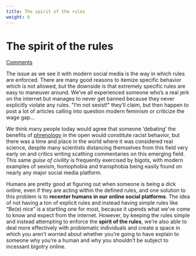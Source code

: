 ```yaml
---
title: The spirit of the rules
weight: 6
---
```

# The spirit of the rules
[Comments](https://beehaw.org/post/107014)

The issue as we see it with modern social media is the way in which rules are enforced. There are many good reasons to itemize specific behavior which is not allowed, but the downside is that extremely specific rules are easy to maneuver around. We’ve all experienced someone who’s a real jerk on the internet but manages to never get banned because they never explicitly violate any rules. "I’m not sexist!" they’ll claim, but then happen to post a lot of articles calling into question modern feminism or criticize the wage gap...

We think many people today would agree that someone ‘debating’ the benefits of [phrenology](https://en.wikipedia.org/wiki/Phrenology) in the open would constitute racist behavior, but there was a time and place in the world where it was considered real science, despite many scientists distancing themselves from this field very early on and critics writing scathing commentaries on this emerging field. This same *guise of civility* is frequently exercised by bigots, with modern examples of sexism, homophobia and transphobia being easily found on nearly any major social media platform.

Humans are pretty good at figuring out when someone is being a dick online, even if they are acting within the defined rules, and one solution to this problem is to **recenter humans in our online social platforms**. The idea of not having a ton of explicit rules and instead having simple rules like “Be(e) nice” is a startling one for most, because it upends what we’ve come to know and expect from the internet. However, by keeping the rules simple and instead attempting to enforce the **spirit of the rules**, we’re also able to deal more effectively with problematic individuals and create a space in which you aren’t worried about whether you’re going to have explain to someone why you’re a human and why you shouldn’t be subject to incessant bigotry online.
